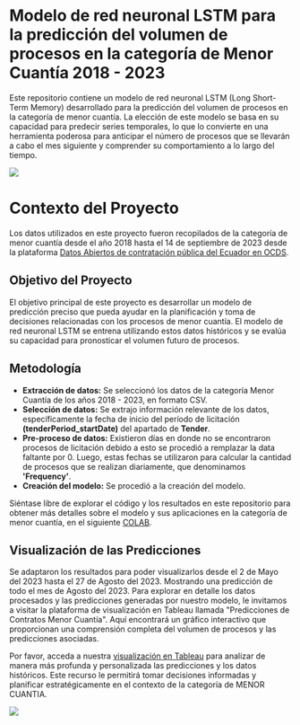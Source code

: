 # Modelo de red neuronal LSTM para la predicción del volumen de procesos en la categoría de Menor Cuantía 2018 - 2023 

Este repositorio contiene un modelo de red neuronal LSTM (Long Short-Term Memory) desarrollado para la predicción del volumen de procesos en la categoría de menor cuantía. La elección de este modelo se basa en su capacidad para predecir series temporales, lo que lo convierte en una herramienta poderosa para anticipar el número de procesos que se llevarán a cabo el mes siguiente y comprender su comportamiento a lo largo del tiempo.

<img src="https://github.com/meliq99/IAckathon-2023/blob/master/im%C3%A1genes/menorcuantia.png">

# Contexto del Proyecto

Los datos utilizados en este proyecto fueron recopilados de la categoría de menor cuantía desde el año 2018 hasta el 14 de septiembre de 2023 desde la plataforma [Datos Abiertos de contratación pública del Ecuador en OCDS](https://datosabiertos.compraspublicas.gob.ec/PLATAFORMA/datos-abiertos). 

## Objetivo del Proyecto 
El objetivo principal de este proyecto es desarrollar un modelo de predicción preciso que pueda ayudar en la planificación y toma de decisiones relacionadas con los procesos de menor cuantía. El modelo de red neuronal LSTM se entrena utilizando estos datos históricos y se evalúa su capacidad para pronosticar el volumen futuro de procesos.

## Metodología 
* **Extracción de datos:** Se seleccionó los datos de la categoría Menor Cuantía de  los años 2018 - 2023, en formato CSV. 
* **Selección de datos:** Se extrajo información relevante de los datos, específicamente la fecha de inicio del período de licitación **(tenderPeriod_startDate)** del apartado de **Tender**. 
* **Pre-proceso de datos:** Existieron días en donde no se encontraron procesos de licitación debido a esto se procedió a remplazar la data faltante por 0. Luego, estas fechas se utilizaron para calcular la cantidad de procesos que se realizan diariamente, que denominamos **'Frequency'**.
* **Creación del modelo:** Se procedió a la creación del modelo.
 


Siéntase libre de explorar el código y los resultados en este repositorio para obtener más detalles sobre el modelo y sus aplicaciones en la categoría de menor cuantía, en el siguiente [COLAB](https://colab.research.google.com/drive/1iufFQNTk_LX2AAyes_-0kqLvEAVvjtDJ?usp=sharing).



## Visualización de las Predicciones

Se adaptaron los resultados para poder visualizarlos desde el 2 de Mayo del 2023 hasta el 27 de Agosto del 2023. Mostrando una predicción de todo el mes de Agosto del 2023.
Para explorar en detalle los datos procesados y las predicciones generadas por nuestro modelo, le invitamos a visitar la plataforma de visualización en Tableau llamada "Predicciones de Contratos Menor Cuantía". Aquí encontrará un gráfico interactivo que proporcionan una comprensión completa del volumen de procesos y las predicciones asociadas.

Por favor, acceda a nuestra [visualización en Tableau](https://public.tableau.com/views/MenorCuantaEcuador2018-2023/Dashboard2?:language=es-ES&:display_count=n&:origin=viz_share_link) para analizar de manera más profunda y personalizada las predicciones y los datos históricos. Este recurso le permitirá tomar decisiones informadas y planificar estratégicamente en el contexto de la categoría de MENOR CUANTIA.

<img src="https://github.com/meliq99/IAckathon-2023/blob/master/im%C3%A1genes/datos.png">
